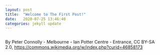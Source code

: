 ```yaml
---
layout: post
title:  "Welcome to The First Post!"
date:   2020-07-25 13:46:40
categories: jekyll update
---
```

<img src="https://upload.wikimedia.org/wikipedia/commons/a/ab/Ian_Potter_Centre_NGV_Australia.jpg" alt="">

By Peter Connolly - Melbourne - Ian Potter Centre - Entrance, CC BY-SA 2.0, https://commons.wikimedia.org/w/index.php?curid=46858173
